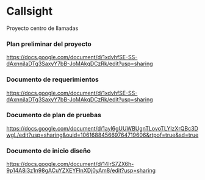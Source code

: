 # Callsight
Proyecto centro de llamadas

### Plan preliminar del proyecto
https://docs.google.com/document/d/1xdvhfSE-SS-dAxnnjIaDTg3SaxyY7bB-JoMAkqDCzRk/edit?usp=sharing

### Documento de requerimientos
https://docs.google.com/document/d/1xdvhfSE-SS-dAxnnjIaDTg3SaxyY7bB-JoMAkqDCzRk/edit?usp=sharing

### Documento de plan de pruebas
https://docs.google.com/document/d/1ayl6gUUWBUgnTLovoTLYlzXrQBc3DwgL/edit?usp=sharing&ouid=106168845669764719606&rtpof=true&sd=true

### Documento de inicio diseño
https://docs.google.com/document/d/14lrS7ZX6h-9p14A8i3z1n98gACuYZXEYFlnXDj0yAm8/edit?usp=sharing
